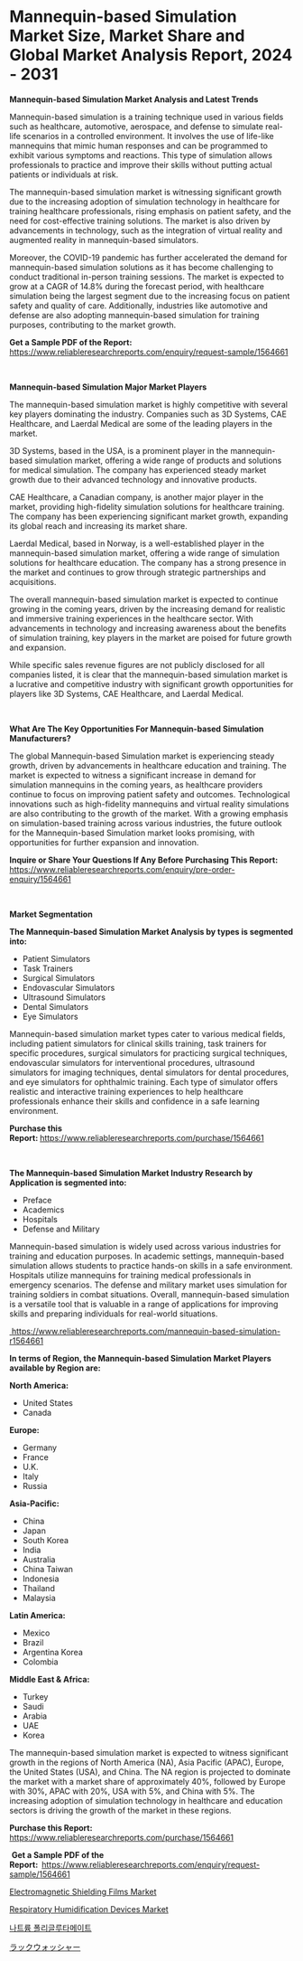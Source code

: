 <p><h1>Mannequin-based Simulation Market Size, Market Share and Global Market Analysis Report, 2024 - 2031</h1></p><p><strong>Mannequin-based Simulation Market Analysis and Latest Trends</strong></p>
<p><p>Mannequin-based simulation is a training technique used in various fields such as healthcare, automotive, aerospace, and defense to simulate real-life scenarios in a controlled environment. It involves the use of life-like mannequins that mimic human responses and can be programmed to exhibit various symptoms and reactions. This type of simulation allows professionals to practice and improve their skills without putting actual patients or individuals at risk.</p><p>The mannequin-based simulation market is witnessing significant growth due to the increasing adoption of simulation technology in healthcare for training healthcare professionals, rising emphasis on patient safety, and the need for cost-effective training solutions. The market is also driven by advancements in technology, such as the integration of virtual reality and augmented reality in mannequin-based simulators.</p><p>Moreover, the COVID-19 pandemic has further accelerated the demand for mannequin-based simulation solutions as it has become challenging to conduct traditional in-person training sessions. The market is expected to grow at a CAGR of 14.8% during the forecast period, with healthcare simulation being the largest segment due to the increasing focus on patient safety and quality of care. Additionally, industries like automotive and defense are also adopting mannequin-based simulation for training purposes, contributing to the market growth.</p></p>
<p><strong>Get a Sample PDF of the Report:&nbsp;</strong> <a href="https://www.reliableresearchreports.com/enquiry/request-sample/1564661">https://www.reliableresearchreports.com/enquiry/request-sample/1564661</a></p>
<p>&nbsp;</p>
<p><strong>Mannequin-based Simulation Major Market Players</strong></p>
<p><p>The mannequin-based simulation market is highly competitive with several key players dominating the industry. Companies such as 3D Systems, CAE Healthcare, and Laerdal Medical are some of the leading players in the market.</p><p>3D Systems, based in the USA, is a prominent player in the mannequin-based simulation market, offering a wide range of products and solutions for medical simulation. The company has experienced steady market growth due to their advanced technology and innovative products.</p><p>CAE Healthcare, a Canadian company, is another major player in the market, providing high-fidelity simulation solutions for healthcare training. The company has been experiencing significant market growth, expanding its global reach and increasing its market share.</p><p>Laerdal Medical, based in Norway, is a well-established player in the mannequin-based simulation market, offering a wide range of simulation solutions for healthcare education. The company has a strong presence in the market and continues to grow through strategic partnerships and acquisitions.</p><p>The overall mannequin-based simulation market is expected to continue growing in the coming years, driven by the increasing demand for realistic and immersive training experiences in the healthcare sector. With advancements in technology and increasing awareness about the benefits of simulation training, key players in the market are poised for future growth and expansion.</p><p>While specific sales revenue figures are not publicly disclosed for all companies listed, it is clear that the mannequin-based simulation market is a lucrative and competitive industry with significant growth opportunities for players like 3D Systems, CAE Healthcare, and Laerdal Medical.</p></p>
<p>&nbsp;</p>
<p><strong>What Are The Key Opportunities For Mannequin-based Simulation Manufacturers?</strong></p>
<p><p>The global Mannequin-based Simulation market is experiencing steady growth, driven by advancements in healthcare education and training. The market is expected to witness a significant increase in demand for simulation mannequins in the coming years, as healthcare providers continue to focus on improving patient safety and outcomes. Technological innovations such as high-fidelity mannequins and virtual reality simulations are also contributing to the growth of the market. With a growing emphasis on simulation-based training across various industries, the future outlook for the Mannequin-based Simulation market looks promising, with opportunities for further expansion and innovation.</p></p>
<p><strong>Inquire or Share Your Questions If Any Before Purchasing This Report:</strong> <a href="https://www.reliableresearchreports.com/enquiry/pre-order-enquiry/1564661">https://www.reliableresearchreports.com/enquiry/pre-order-enquiry/1564661</a></p>
<p>&nbsp;</p>
<p><strong>Market Segmentation</strong></p>
<p><strong>The Mannequin-based Simulation Market Analysis by types is segmented into:</strong></p>
<p><ul><li>Patient Simulators</li><li>Task Trainers</li><li>Surgical Simulators</li><li>Endovascular Simulators</li><li>Ultrasound Simulators</li><li>Dental Simulators</li><li>Eye Simulators</li></ul></p>
<p><p>Mannequin-based simulation market types cater to various medical fields, including patient simulators for clinical skills training, task trainers for specific procedures, surgical simulators for practicing surgical techniques, endovascular simulators for interventional procedures, ultrasound simulators for imaging techniques, dental simulators for dental procedures, and eye simulators for ophthalmic training. Each type of simulator offers realistic and interactive training experiences to help healthcare professionals enhance their skills and confidence in a safe learning environment.</p></p>
<p><strong>Purchase this Report:&nbsp;</strong><a href="https://www.reliableresearchreports.com/purchase/1564661">https://www.reliableresearchreports.com/purchase/1564661</a></p>
<p>&nbsp;</p>
<p><strong>The Mannequin-based Simulation Market Industry Research by Application is segmented into:</strong></p>
<p><ul><li>Preface</li><li>Academics</li><li>Hospitals</li><li>Defense and Military</li></ul></p>
<p><p>Mannequin-based simulation is widely used across various industries for training and education purposes. In academic settings, mannequin-based simulation allows students to practice hands-on skills in a safe environment. Hospitals utilize mannequins for training medical professionals in emergency scenarios. The defense and military market uses simulation for training soldiers in combat situations. Overall, mannequin-based simulation is a versatile tool that is valuable in a range of applications for improving skills and preparing individuals for real-world situations.</p></p>
<p><a href="https://www.reliableresearchreports.com/mannequin-based-simulation-r1564661">&nbsp;https://www.reliableresearchreports.com/mannequin-based-simulation-r1564661</a></p>
<p><strong>In terms of Region, the Mannequin-based Simulation Market Players available by Region are:</strong></p>
<p>
    <p> <strong> North America: </strong>
        <ul>
            <li>United States</li>
            <li>Canada</li>
        </ul>
        </p> 
    <p> <strong> Europe: </strong>
        <ul>
            <li>Germany</li>
            <li>France</li>
            <li>U.K.</li>
            <li>Italy</li>
            <li>Russia</li>
        </ul>
        </p> 
    <p> <strong> Asia-Pacific: </strong>
        <ul>
            <li>China</li>
            <li>Japan</li>
            <li>South Korea</li>
            <li>India</li>
            <li>Australia</li>
            <li>China Taiwan</li>
            <li>Indonesia</li>
            <li>Thailand</li>
            <li>Malaysia</li>
        </ul>
        </p> 
    <p> <strong> Latin America: </strong>
        <ul>
            <li>Mexico</li>
            <li>Brazil</li>
            <li>Argentina Korea</li>
            <li>Colombia</li>
        </ul>
        </p> 
    <p> <strong> Middle East & Africa: </strong>
        <ul>
            <li>Turkey</li>
            <li>Saudi</li>
            <li>Arabia</li>
            <li>UAE</li>
            <li>Korea</li>
        </ul>
    </p>
    </p>
<p><p>The mannequin-based simulation market is expected to witness significant growth in the regions of North America (NA), Asia Pacific (APAC), Europe, the United States (USA), and China. The NA region is projected to dominate the market with a market share of approximately 40%, followed by Europe with 30%, APAC with 20%, USA with 5%, and China with 5%. The increasing adoption of simulation technology in healthcare and education sectors is driving the growth of the market in these regions.</p></p>
<p><strong>Purchase this Report: </strong><a href="https://www.reliableresearchreports.com/purchase/1564661">https://www.reliableresearchreports.com/purchase/1564661</a></p>
<p>&nbsp;<strong>Get a Sample PDF of the Report:&nbsp;&nbsp;</strong><a href="https://www.reliableresearchreports.com/enquiry/request-sample/1564661">https://www.reliableresearchreports.com/enquiry/request-sample/1564661</a></p>
<p><strong></strong></p>
<p><p><a href="https://issuu.com/reportprime-2/docs/electromagnetic-shielding-films-market-size-2030.p">Electromagnetic Shielding Films Market</a></p><p><a href="https://github.com/RoccoManning/Market-Research-Report-List-4/blob/main/respiratory-humidification-devices-market.md">Respiratory Humidification Devices Market</a></p><p><a href="https://github.com/lzrvbyqzftro57/Market-Research-Report-List-2/blob/main/387381446480.md">나트륨 폴리글루타메이트</a></p><p><a href="https://medium.com/@idellamante2023/%E3%83%A9%E3%83%83%E3%82%AF%E3%82%A6%E3%82%A9%E3%83%83%E3%82%B7%E3%83%A3%E3%83%BC%E3%83%9E%E3%83%BC%E3%82%B1%E3%83%83%E3%83%88-%E5%B8%82%E5%A0%B4%E3%82%B7%E3%82%A7%E3%82%A2-%E5%B8%82%E5%A0%B4%E3%83%88%E3%83%AC%E3%83%B3%E3%83%89-%E3%81%8A%E3%82%88%E3%81%B3%E5%B0%86%E6%9D%A5%E3%81%AE%E6%88%90%E9%95%B7%E3%81%AE%E6%8E%A2%E7%B4%A2-dba04efd659b">ラックウォッシャー</a></p></p>